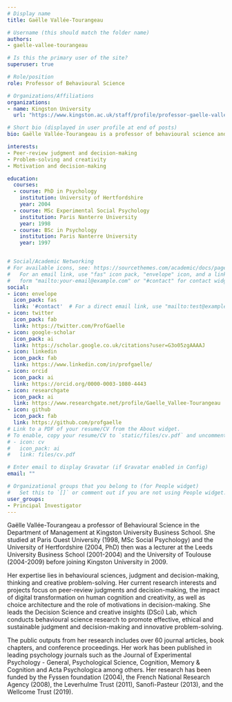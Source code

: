 ```yaml
---
# Display name
title: Gaëlle Vallée-Tourangeau

# Username (this should match the folder name)
authors:
- gaelle-vallee-tourangeau

# Is this the primary user of the site?
superuser: true

# Role/position
role: Professor of Behavioural Science

# Organizations/Affiliations
organizations:
- name: Kingston University
  url: "https://www.kingston.ac.uk/staff/profile/professor-gaelle-vallee-tourangeau-63/"

# Short bio (displayed in user profile at end of posts)
bio: Gaëlle Vallée-Tourangeau is a professor of behavioural science and director of research and enterprise for Kingston Business School. Her current research interests include peer-review judgment and decision-making, the impact of digital transformation on human problem-solving and creativity, as well as choice architecture and the role of motivations in decision-making. 

interests:
- Peer-review judgment and decision-making
- Problem-solving and creativity
- Motivation and decision-making

education:
  courses:
  - course: PhD in Psychology
    institution: University of Hertfordshire
    year: 2004
  - course: MSc Experimental Social Psychology
    institution: Paris Nanterre University
    year: 1998
  - course: BSc in Psychology
    institution: Paris Nanterre University
    year: 1997


# Social/Academic Networking
# For available icons, see: https://sourcethemes.com/academic/docs/page-builder/#icons
#   For an email link, use "fas" icon pack, "envelope" icon, and a link in the
#   form "mailto:your-email@example.com" or "#contact" for contact widget.
social:
- icon: envelope
  icon_pack: fas
  link: '#contact'  # For a direct email link, use "mailto:test@example.org".
- icon: twitter
  icon_pack: fab
  link: https://twitter.com/ProfGaelle
- icon: google-scholar
  icon_pack: ai
  link: https://scholar.google.co.uk/citations?user=G3o05zgAAAAJ
- icon: linkedin
  icon_pack: fab
  link: https://www.linkedin.com/in/profgaelle/
- icon: orcid
  icon_pack: ai
  link: https://orcid.org/0000-0003-1080-4443
- icon: researchgate
  icon_pack: ai
  link: https://www.researchgate.net/profile/Gaelle_Vallee-Tourangeau
- icon: github
  icon_pack: fab
  link: https://github.com/profgaelle
# Link to a PDF of your resume/CV from the About widget.
# To enable, copy your resume/CV to `static/files/cv.pdf` and uncomment the lines below.
# - icon: cv
#   icon_pack: ai
#   link: files/cv.pdf

# Enter email to display Gravatar (if Gravatar enabled in Config)
email: ""

# Organizational groups that you belong to (for People widget)
#   Set this to `[]` or comment out if you are not using People widget.
user_groups:
- Principal Investigator
---
```


Gaëlle Vallée-Tourangeau a professor of Behavioural Science in the Department of Management at Kingston University Business School. She studied at Paris Ouest University (1998, MSc Social Psychology) and the University of Hertfordshire (2004, PhD) then was a lecturer at the Leeds University Business School (2001-2004) and the University of Toulouse (2004-2009) before joining Kingston University in 2009.

Her expertise lies in behavioural sciences, judgment and decision-making, thinking and creative problem-solving. Her current research interests and projects focus on peer-review judgments and decision-making, the impact of digital transformation on human cognition and creativity, as well as choice architecture and the role of motivations in decision-making. She leads the Decision Science and creative insights (DSci) Lab, which conducts behavioural science research to promote effective, ethical and sustainable judgment and decision-making and innovative problem-solving.

The public outputs from her research includes over 60 journal articles, book chapters, and conference proceedings. Her work has been published in leading psychology journals such as the Journal of Experimental Psychology - General, Psychological Science, Cognition, Memory & Cognition and Acta Psychologica among others. Her research has been funded by the Fyssen foundation (2004), the French National Research Agency (2008), the Leverhulme Trust (2011), Sanofi-Pasteur (2013), and the Wellcome Trust (2019).
